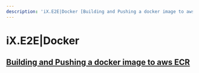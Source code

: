 ```yaml
---
description: 'iX.E2E|Docker [Building and Pushing a docker image to aws ECR]'
---
```


# iX.E2E\|Docker

## [Building and Pushing a docker image to aws ECR](building-and-pushing-a-docker-image-to-aws-ecr.md)



